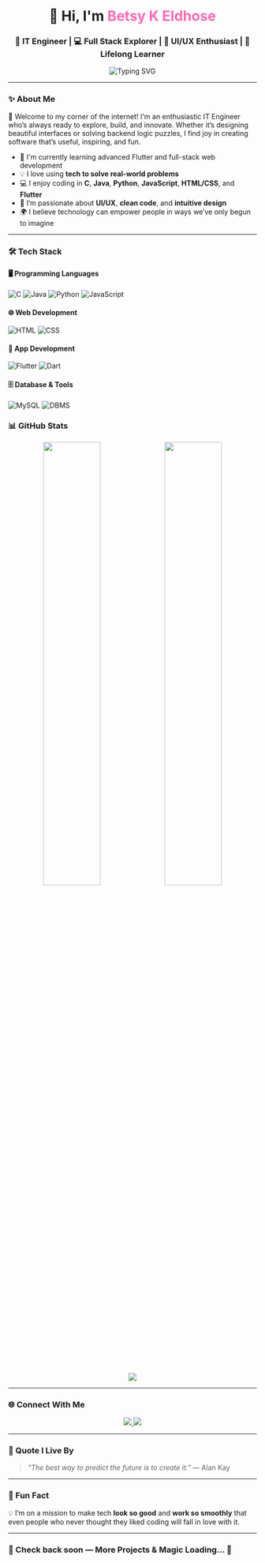 <!-- HEADER -->
<h1 align="center">👋 Hi, I'm <span style="color:#ff69b4;">Betsy K Eldhose</span></h1>
<h3 align="center">🚀 IT Engineer | 💻 Full Stack Explorer | 🎨 UI/UX Enthusiast | 🌱 Lifelong Learner</h3>

<p align="center">
  <img src="https://readme-typing-svg.demolab.com?font=Fira+Code&pause=1000&center=true&width=440&lines=Passionate+Developer+%F0%9F%92%BB;Love+to+build+cool+apps+%F0%9F%8E%AF;Always+curious+to+learn+new+tech+%F0%9F%92%AB" alt="Typing SVG" />
</p>

---

### ✨ About Me

🌟 Welcome to my corner of the internet! I'm an enthusiastic IT Engineer who’s always ready to explore, build, and innovate. Whether it’s designing beautiful interfaces or solving backend logic puzzles, I find joy in creating software that’s useful, inspiring, and fun.

- 🔭 I'm currently learning advanced Flutter and full-stack web development
- 💡 I love using **tech to solve real-world problems**
- 💻 I enjoy coding in **C**, **Java**, **Python**, **JavaScript**, **HTML/CSS**, and **Flutter**
- 🎯 I’m passionate about **UI/UX**, **clean code**, and **intuitive design**
- 🌍 I believe technology can empower people in ways we’ve only begun to imagine

---

### 🛠️ Tech Stack

#### 🖥️ Programming Languages
![C](https://img.shields.io/badge/C-00599C?style=for-the-badge&logo=c&logoColor=white)
![Java](https://img.shields.io/badge/Java-ED8B00?style=for-the-badge&logo=openjdk&logoColor=white)
![Python](https://img.shields.io/badge/Python-3776AB?style=for-the-badge&logo=python&logoColor=white)
![JavaScript](https://img.shields.io/badge/JavaScript-F7DF1E?style=for-the-badge&logo=javascript&logoColor=black)

#### 🌐 Web Development
![HTML](https://img.shields.io/badge/HTML5-E34F26?style=for-the-badge&logo=html5&logoColor=white)
![CSS](https://img.shields.io/badge/CSS3-1572B6?style=for-the-badge&logo=css3&logoColor=white)

#### 📱 App Development
![Flutter](https://img.shields.io/badge/Flutter-02569B?style=for-the-badge&logo=flutter&logoColor=white)
![Dart](https://img.shields.io/badge/Dart-0175C2?style=for-the-badge&logo=dart&logoColor=white)

#### 🗄️ Database & Tools
![MySQL](https://img.shields.io/badge/MySQL-4479A1?style=for-the-badge&logo=mysql&logoColor=white)
![DBMS](https://img.shields.io/badge/DBMS-%23FF69B4?style=for-the-badge)


### 📊 GitHub Stats

<p align="center">
  <img src="https://github-readme-stats.vercel.app/api?username=betsykeldhose&show_icons=true&theme=tokyonight" width="48%" />
  <img src="https://github-readme-streak-stats.herokuapp.com/?user=betsykeldhose&theme=tokyonight" width="48%" />
</p>

<p align="center">
  <img src="https://github-profile-trophy.vercel.app/?username=betsykeldhose&theme=radical&row=1&no-bg=true" />
</p>

---

### 🌐 Connect With Me

<p align="center">
  <a href="https://github.com/betsykeldhose">
    <img src="https://img.shields.io/badge/GitHub-181717?style=for-the-badge&logo=github&logoColor=white" />
  </a>
  <a href="https://www.linkedin.com/in/your-link">
    <img src="https://img.shields.io/badge/LinkedIn-0077B5?style=for-the-badge&logo=linkedin&logoColor=white" />
  </a>
</p>

---

### 💬 Quote I Live By

> *"The best way to predict the future is to create it."* — Alan Kay

---

### 🧩 Fun Fact

💡 I’m on a mission to make tech **look so good** and **work so smoothly** that even people who never thought they liked coding will fall in love with it.

---

### 🔗 Check back soon — More Projects & Magic Loading... 🚧


             

